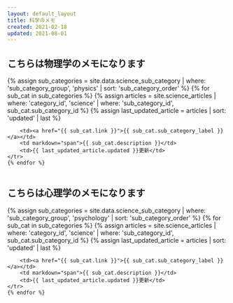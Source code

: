 ```yaml
---
layout: default_layout
title: 科学のメモ
created: 2021-02-18
updated: 2021-08-01
---
```

## こちらは物理学のメモになります
<table>
    {% assign sub_categories = site.data.science_sub_category | where: 'sub_category_group', 'physics'
                                                              | sort: 'sub_category_order' %}
    {% for sub_cat in sub_categories %}
    <tr>
        {% assign articles = site.science_articles  | where: 'category_id', 'science'
                                                    | where: 'sub_category_id', sub_cat.sub_category_id %}
        {% assign last_updated_article = articles | sort: 'updated' | last %}

        <td><a href="{{ sub_cat.link }}">{{ sub_cat.sub_category_label }}</a></td>
        <td markdown="span">{{ sub_cat.description }}</td>
        <td>{{ last_updated_article.updated }}更新</td>
    </tr>
    {% endfor %}
</table>

## こちらは心理学のメモになります
<table>
    {% assign sub_categories = site.data.science_sub_category | where: 'sub_category_group', 'psychology'
                                                              | sort: 'sub_category_order' %}
    {% for sub_cat in sub_categories %}
    <tr>
        {% assign articles = site.science_articles  | where: 'category_id', 'science'
                                                    | where: 'sub_category_id', sub_cat.sub_category_id %}
        {% assign last_updated_article = articles | sort: 'updated' | last %}

        <td><a href="{{ sub_cat.link }}">{{ sub_cat.sub_category_label }}</a></td>
        <td markdown="span">{{ sub_cat.description }}</td>
        <td>{{ last_updated_article.updated }}更新</td>
    </tr>
    {% endfor %}
</table>
